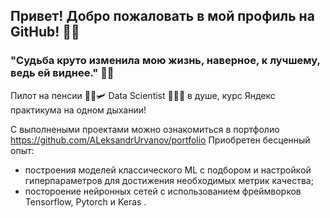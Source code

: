 ## Привет! Добро пожаловать в мой профиль на GitHub! 👋🏻

### "Судьба круто изменила мою жизнь, наверное, к лучшему, ведь ей виднее." 🤞🏻

Пилот на пенсии 👨‍✈🛩️  Data Scientist 👨🏼‍💻 в душе, курс Яндекс практикума на одном дыхании! 

С выполнеными проектами можно ознакомиться в портфолио https://github.com/ALeksandrUrvanov/portfolio
Приобретен бесценный опыт:
- построения моделей классического ML с подбором и настройкой гиперпараметров для достижения необходимых метрик качества;
- постороение нейронных сетей с использованием фреймворков Tensorflow, Pytorch и Keras .





